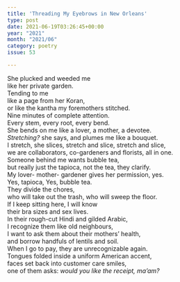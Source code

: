 ```yaml
---
title: 'Threading My Eyebrows in New Orleans'
type: post
date: 2021-06-19T03:26:45+00:00
year: "2021"
month: "2021/06"
category: poetry
issue: 53

---
```

She plucked and weeded me  
like her private garden.  
Tending to me  
like a page from her Koran,  
or like the kantha my foremothers stitched.  
Nine minutes of complete attention.  
Every stem, every root, every bend.  
She bends on me like a lover, a mother, a devotee.  
_Stretching?_ she says, and plumes me like a bouquet.  
I stretch, she slices, stretch and slice, stretch and slice,  
we are collaborators, co-gardeners and florists, all in one.  
Someone behind me wants bubble tea,  
but really just the tapioca, not the tea, they clarify.  
My lover- mother- gardener gives her permission, yes.  
Yes, tapioca, Yes, bubble tea.  
They divide the chores,  
who will take out the trash, who will sweep the floor.  
If I keep sitting here, I will know  
their bra sizes and sex lives.  
In their rough-cut Hindi and gilded Arabic,  
I recognize them like old neighbours,  
I want to ask them about their mothers’ health,  
and borrow handfuls of lentils and soil.  
When I go to pay, they are unrecognizable again.  
Tongues folded inside a uniform American accent,  
faces set back into customer care smiles,  
one of them asks: _would you like the receipt, ma’am?_
